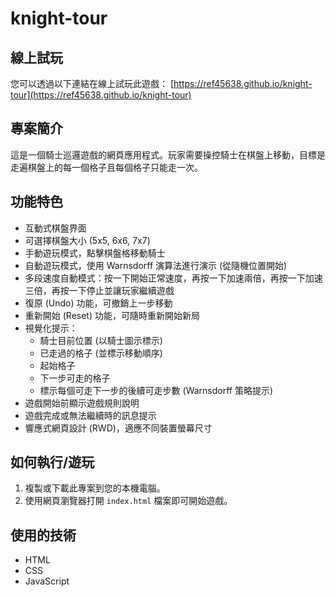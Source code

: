 # knight-tour

## 線上試玩

您可以透過以下連結在線上試玩此遊戲：
[https://ref45638.github.io/knight-tour](https://ref45638.github.io/knight-tour)

## 專案簡介

這是一個騎士巡邏遊戲的網頁應用程式。玩家需要操控騎士在棋盤上移動，目標是走遍棋盤上的每一個格子且每個格子只能走一次。

## 功能特色

-   互動式棋盤界面
-   可選擇棋盤大小 (5x5, 6x6, 7x7)
-   手動遊玩模式，點擊棋盤格移動騎士
-   自動遊玩模式，使用 Warnsdorff 演算法進行演示 (從隨機位置開始)
-   多段速度自動模式：按一下開始正常速度，再按一下加速兩倍，再按一下加速三倍，再按一下停止並讓玩家繼續遊戲
-   復原 (Undo) 功能，可撤銷上一步移動
-   重新開始 (Reset) 功能，可隨時重新開始新局
-   視覺化提示：
    -   騎士目前位置 (以騎士圖示標示)
    -   已走過的格子 (並標示移動順序)
    -   起始格子
    -   下一步可走的格子
    -   標示每個可走下一步的後續可走步數 (Warnsdorff 策略提示)
-   遊戲開始前顯示遊戲規則說明
-   遊戲完成或無法繼續時的訊息提示
-   響應式網頁設計 (RWD)，適應不同裝置螢幕尺寸

## 如何執行/遊玩

1.  複製或下載此專案到您的本機電腦。
2.  使用網頁瀏覽器打開 `index.html` 檔案即可開始遊戲。

## 使用的技術

-   HTML
-   CSS
-   JavaScript